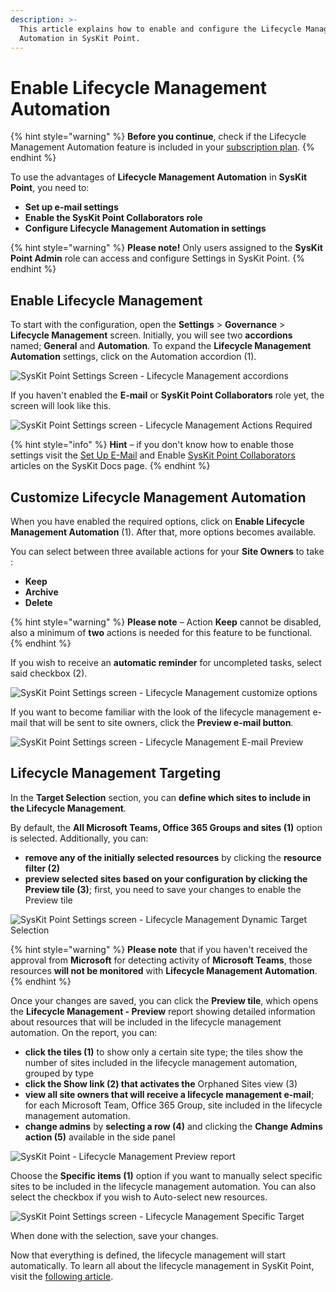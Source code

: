 ```yaml
---
description: >-
  This article explains how to enable and configure the Lifecycle Management
  Automation in SysKit Point.
---
```


# Enable Lifecycle Management Automation

{% hint style="warning" %}
**Before you continue**, check if the Lifecycle Management Automation feature is included in your [subscription plan](https://www.syskit.com/products/point/pricing/).
{% endhint %}

To use the advantages of **Lifecycle Management Automation** in **SysKit Point**, you need to:

* **Set up e-mail settings**
* **Enable the SysKit Point Collaborators role**
* **Configure Lifecycle Management Automation in settings**

{% hint style="warning" %}
**Please note!** Only users assigned to the **SysKit Point Admin** role can access and configure Settings in SysKit Point.
{% endhint %}

## Enable Lifecycle Management

To start with the configuration, open the **Settings** &gt; **Governance** &gt; **Lifecycle Management** screen. Initially, you will see two **accordions** named; **General** and **Automation**. To expand the **Lifecycle Management Automation** settings, click on the Automation accordion \(1\).

![SysKit Point Settings Screen - Lifecycle Management accordions](../.gitbook/assets/lifecycle_management_settings_accordion.png)

If you haven't enabled the **E-mail** or **SysKit Point Collaborators** role yet, the screen will look like this.

![SysKit Point Settings screen - Lifecycle Management Actions Required](../.gitbook/assets/1%20%281%29.png)

{% hint style="info" %}
**Hint** – if you don't know how to enable those settings visit the [Set Up E-Mail](https://docs.syskit.com/point/installation-and-configuration/enable-permissions-review#set-up-e-mail) and Enable [SysKit Point Collaborators](https://docs.syskit.com/point/installation-and-configuration/enable-permissions-review#enable-syskit-point-collaborators) articles on the SysKit Docs page.
{% endhint %}

## Customize Lifecycle Management Automation

When you have enabled the required options, click on **Enable Lifecycle Management Automation** \(1\). After that, more options becomes available.

You can select between three available actions for your **Site Owners** to take :

* **Keep**
* **Archive**
* **Delete**

{% hint style="warning" %}
**Please note** – Action **Keep** cannot be disabled, also a minimum of **two** actions is needed for this feature to be functional.
{% endhint %}

If you wish to receive an **automatic reminder** for uncompleted tasks, select said checkbox \(2\).

![SysKit Point Settings screen - Lifecycle Management customize options](../.gitbook/assets/2.png)

If you want to become familiar with the look of the lifecycle management e-mail that will be sent to site owners, click the **Preview e-mail button**.

![SysKit Point Settings screen - Lifecycle Management E-mail Preview](../.gitbook/assets/3.png)

## Lifecycle Management Targeting

In the **Target Selection** section, you can **define which sites to include in the Lifecycle Management**.

By default, the **All Microsoft Teams, Office 365 Groups and sites \(1\)** option is selected. Additionally, you can:

* **remove any of the initially selected resources** by clicking the **resource filter \(2\)**
* **preview selected sites based on your configuration by clicking the Preview tile \(3\)**; first, you need to save your changes to enable the Preview tile

![SysKit Point Settings screen - Lifecycle Management Dynamic Target Selection](../.gitbook/assets/4%20%281%29.png)

{% hint style="warning" %}
**Please note** that if you haven't received the approval from **Microsoft** for detecting activity of **Microsoft Teams**, those resources **will not be monitored** with **Lifecycle Management Automation**.
{% endhint %}

Once your changes are saved, you can click the **Preview tile**, which opens the **Lifecycle Management - Preview** report showing detailed information about resources that will be included in the lifecycle management automation. On the report, you can:

* **click the tiles \(1\)** to show only a certain site type; the tiles show the number of sites included in the lifecycle management automation, grouped by type
* **click the Show link \(2\) that activates the** Orphaned Sites view \(3\)
* **view all site owners that will receive a lifecycle management e-mail**; for each Microsoft Team, Office 365 Group, site included in the lifecycle management automation.
* **change admins** by **selecting a row \(4\)** and clicking the **Change Admins action \(5\)** available in the side panel

![SysKit Point - Lifecycle Management Preview report](../.gitbook/assets/5%20%282%29.png)

Choose the **Specific items \(1\)** option if you want to manually select specific sites to be included in the lifecycle management automation. You can also select the checkbox if you wish to Auto-select new resources.

![SysKit Point Settings screen - Lifecycle Management Specific Target](../.gitbook/assets/6%20%281%29.png)

When done with the selection, save your changes.

Now that everything is defined, the lifecycle management will start automatically. To learn all about the lifecycle management in SysKit Point, visit the [following article](https://docs.syskit.com/point/common-tasks/lifecycle-management).

